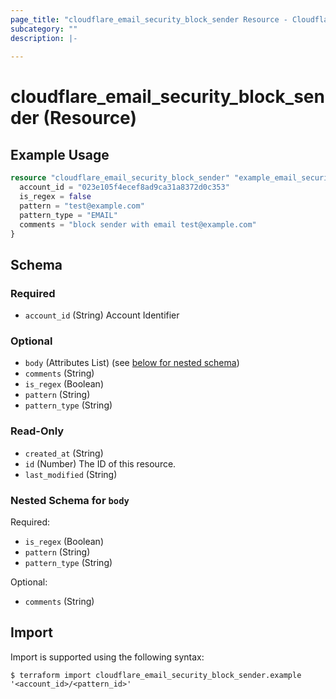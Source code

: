 ```yaml
---
page_title: "cloudflare_email_security_block_sender Resource - Cloudflare"
subcategory: ""
description: |-
  
---
```


# cloudflare_email_security_block_sender (Resource)



## Example Usage

```terraform
resource "cloudflare_email_security_block_sender" "example_email_security_block_sender" {
  account_id = "023e105f4ecef8ad9ca31a8372d0c353"
  is_regex = false
  pattern = "test@example.com"
  pattern_type = "EMAIL"
  comments = "block sender with email test@example.com"
}
```

<!-- schema generated by tfplugindocs -->
## Schema

### Required

- `account_id` (String) Account Identifier

### Optional

- `body` (Attributes List) (see [below for nested schema](#nestedatt--body))
- `comments` (String)
- `is_regex` (Boolean)
- `pattern` (String)
- `pattern_type` (String)

### Read-Only

- `created_at` (String)
- `id` (Number) The ID of this resource.
- `last_modified` (String)

<a id="nestedatt--body"></a>
### Nested Schema for `body`

Required:

- `is_regex` (Boolean)
- `pattern` (String)
- `pattern_type` (String)

Optional:

- `comments` (String)

## Import

Import is supported using the following syntax:

```shell
$ terraform import cloudflare_email_security_block_sender.example '<account_id>/<pattern_id>'
```
